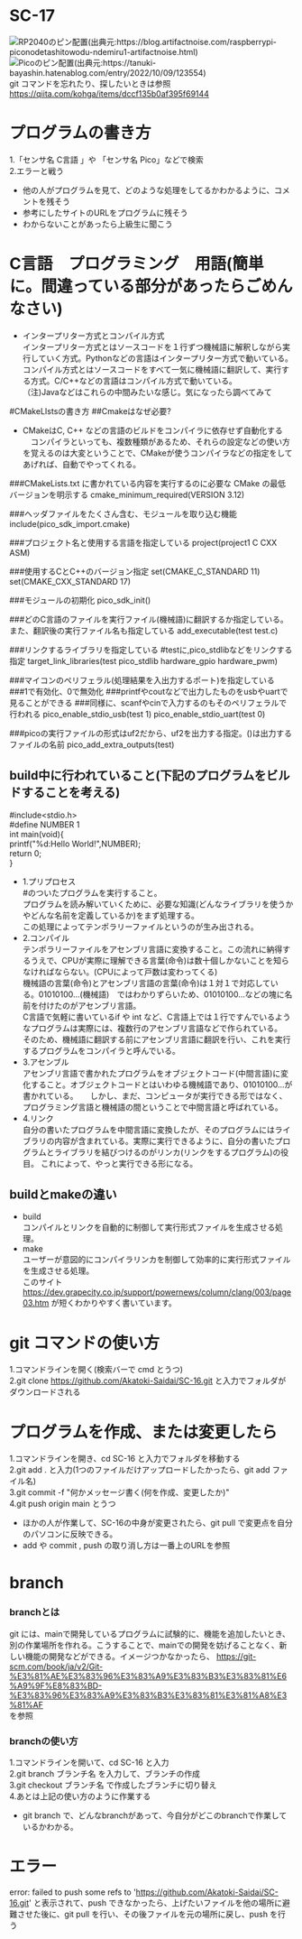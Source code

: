# SC-17
![RP2040のピン配置(出典元:https://blog.artifactnoise.com/raspberrypi-piconodetashitowodu-ndemiru1-artifactnoise.html)](https://blog.artifactnoise.com/images/2022-01-05_012048.png)  
![Picoのピン配置(出典元:https://tanuki-bayashin.hatenablog.com/entry/2022/10/09/123554)](https://cdn-ak.f.st-hatena.com/images/fotolife/T/Tanuki_Bayashin/20221008/20221008232305.png)  
git コマンドを忘れたり、探したいときは参照   
https://qiita.com/kohga/items/dccf135b0af395f69144  
# プログラムの書き方
1.「センサ名 C言語 」や 「センサ名 Pico」などで検索  
2.エラーと戦う
* 他の人がプログラムを見て、どのような処理をしてるかわかるように、コメントを残そう
* 参考にしたサイトのURLをプログラムに残そう 　　 
* わからないことがあったら上級生に聞こう
# C言語　プログラミング　用語(簡単に。間違っている部分があったらごめんなさい)  
* インタープリター方式とコンパイル方式  
  インタープリター方式とはソースコードを１行ずつ機械語に解釈しながら実行していく方式。Pythonなどの言語はインタープリター方式で動いている。  
  コンパイル方式とはソースコードをすべて一気に機械語に翻訳して、実行する方式。C/C++などの言語はコンパイル方式で動いている。  
 （注)Javaなどはこれらの中間みたいな感じ。気になったら調べてみて
  
#CMakeLIstsの書き方
##Cmakeはなぜ必要?
* CMakeはC, C++ などの言語のビルドをコンパイラに依存せず自動化する  
　コンパイラといっても、複数種類があるため、それらの設定などの使い方を覚えるのは大変ということで、CMakeが使うコンパイラなどの指定をしてあげれば、自動でやってくれる。  
  

###CMakeLists.txt に書かれている内容を実行するのに必要な CMake の最低バージョンを明示する
cmake_minimum_required(VERSION 3.12)

###ヘッダファイルをたくさん含む、モジュールを取り込む機能
include(pico_sdk_import.cmake)


###プロジェクト名と使用する言語を指定している
project(project1 C CXX ASM)

###使用するCとC++のバージョン指定
set(CMAKE_C_STANDARD 11)
set(CMAKE_CXX_STANDARD 17)


###モジュールの初期化
pico_sdk_init()

###どのC言語のファイルを実行ファイル(機械語)に翻訳するか指定している。また、翻訳後の実行ファイル名も指定している
add_executable(test test.c)

###リンクするライブラリを指定している
#testに,pico_stdlibなどをリンクする指定
target_link_libraries(test pico_stdlib hardware_gpio hardware_pwm) 

###マイコンのペリフェラル(処理結果を入出力するポート)を指定している
###1で有効化、0で無効化
###printfやcoutなどで出力したものをusbやuartで見ることができる
###同様に、scanfやcinで入力するのもそのペリフェラルで行われる
pico_enable_stdio_usb(test 1)
pico_enable_stdio_uart(test 0)

###picoの実行ファイルの形式はuf2だから、uf2を出力する指定。()は出力するファイルの名前
pico_add_extra_outputs(test)
## build中に行われていること(下記のプログラムをビルドすることを考える)  
  #include<stdio.h>    
  #define NUMBER 1    
  int main(void){  
    printf("%d:Hello World!",NUMBER);     
    return 0;  
  }  

  * 1.プリプロセス  
      #のついたプログラムを実行すること。  
      プログラムを読み解いていくために、必要な知識(どんなライブラリを使うかやどんな名前を定義しているか)をまず処理する。  
      この処理によってテンポラリーファイルというのが生み出される。  
  * 2.コンパイル  
      テンポラリーファイルをアセンブリ言語に変換すること。この流れに納得するうえで、CPUが実際に理解できる言葉(命令)は数十個しかないことを知らなければならない。(CPUによって戸数は変わってくる)  
      機械語の言葉(命令)とアセンブリ言語の言葉(命令)は１対１で対応している。01010100...(機械語)　ではわかりずらいため、01010100...などの塊に名前を付けたのがアセンブリ言語。  
      C言語で気軽に書いているif や int など、C言語上では１行ですんでいるようなプログラムは実際には、複数行のアセンブリ言語などで作られている。  
      そのため、機械語に翻訳する前にアセンブリ言語に翻訳を行い、これを実行するプログラムをコンパイラと呼んでいる。  
  * 3.アセンブル  
      アセンブリ言語で書かれたプログラムをオブジェクトコード(中間言語)に変化すること。オブジェクトコードとはいわゆる機械語であり、01010100...が書かれている。  　
      しかし、まだ、コンピュータが実行できる形ではなく、プログラミング言語と機械語の間ということで中間言語と呼ばれている。  　
  * 4.リンク  
      自分の書いたプログラムを中間言語に変換したが、そのプログラムにはライブラリの内容が含まれている。実際に実行できるように、自分の書いたプログラムとライブラリを結びつけるのがリンカ(リンクをするプログラム)の役目。 これによって、やっと実行できる形になる。  
## buildとmakeの違い  
* build  
    コンパイルとリンクを自動的に制御して実行形式ファイルを生成させる処理。  
* make  
    ユーザーが意図的にコンパイラリンカを制御して効率的に実行形式ファイルを生成させる処理。     
このサイト
https://dev.grapecity.co.jp/support/powernews/column/clang/003/page03.htm
が短くわかりやすく書いています。
# git コマンドの使い方
1.コマンドラインを開く(検索バーで cmd とうつ)  
2.git clone https://github.com/Akatoki-Saidai/SC-16.git と入力でフォルダがダウンロードされる  
# プログラムを作成、または変更したら
1.コマンドラインを開き、cd SC-16 と入力でフォルダを移動する  
2.git add .  と入力(1つのファイルだけアップロードしたかったら、git add ファイル名)   
3.git commit -f "何かメッセージ書く(何を作成、変更したか)"    
4.git push origin main とうつ  
* ほかの人が作業して、SC-16の中身が変更されたら、git pull で変更点を自分のパソコンに反映できる。
* add や commit , push の取り消し方は一番上のURLを参照   
# branch
### branchとは
git には、mainで開発しているプログラムに試験的に、機能を追加したいとき、別の作業場所を作れる。こうすることで、mainでの開発を妨げることなく、新しい機能の開発などができる。イメージつかなかったら、
https://git-scm.com/book/ja/v2/Git-%E3%81%AE%E3%83%96%E3%83%A9%E3%83%B3%E3%83%81%E6%A9%9F%E8%83%BD-%E3%83%96%E3%83%A9%E3%83%B3%E3%83%81%E3%81%A8%E3%81%AF  
を参照
### branchの使い方
1.コマンドラインを開いて、cd SC-16 と入力   
2.git branch ブランチ名 を入力して、ブランチの作成   
3.git checkout ブランチ名 で作成したブランチに切り替え  
4.あとは上記の使い方のように作業する  
* git branch で、どんなbranchがあって、今自分がどこのbranchで作業しているかわかる。
# エラー  
error: failed to push some refs to 'https://github.com/Akatoki-Saidai/SC-16.git' と表示されて、push できなかったら、上げたいファイルを他の場所に避難させた後に、git pull を行い、その後ファイルを元の場所に戻し、push を行う
